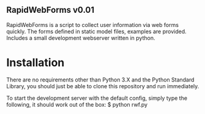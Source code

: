 ## RapidWebForms v0.01

RapidWebForms is a script to collect user information via web forms quickly. The forms defined in static model files,
examples are provided. Includes a small development webserver written in python.

# Installation

There are no requirements other than Python 3.X and the Python Standard Library, you should just be able to clone this
repository and run immediately.

To start the development server with the default config, simply type the following, it should work out of the box:
$ python rwf.py